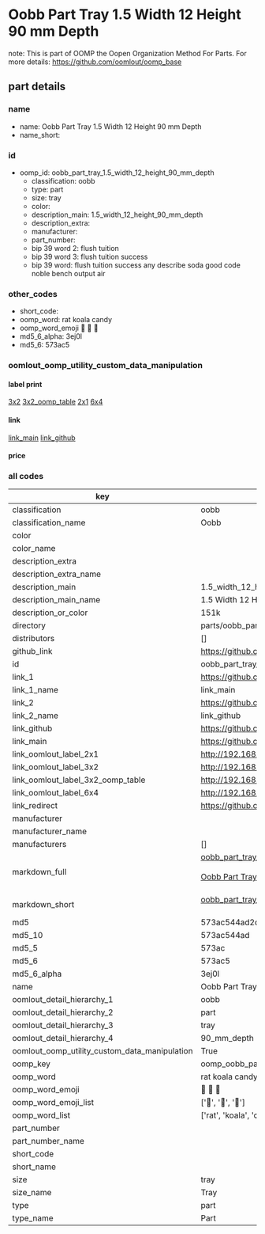 # Oobb Part Tray 1.5 Width 12 Height 90 mm Depth  

note: This is part of OOMP the Oopen Organization Method For Parts. For more details: https://github.com/oomlout/oomp_base

##  part details
  







### name
* name: Oobb Part Tray 1.5 Width 12 Height 90 mm Depth
* name_short: 
### id
* oomp_id: oobb_part_tray_1.5_width_12_height_90_mm_depth
  * classification: oobb
  * type: part
  * size: tray
  * color: 
  * description_main: 1.5_width_12_height_90_mm_depth
  * description_extra: 
  * manufacturer: 
  * part_number: 
  * bip 39 word 2: flush tuition
  * bip 39 word 3: flush tuition success
  * bip 39 word: flush tuition success any describe soda good code noble bench output air

### other_codes
* short_code: 
* oomp_word: rat koala candy
* oomp_word_emoji :rat: :koala: :candy:
* md5_6_alpha: 3ej0l
* md5_6: 573ac5






### oomlout_oomp_utility_custom_data_manipulation
#### label print
[3x2](http://192.168.1.245:1112/?label=oomp%203ej0l)
[3x2_oomp_table](http://192.168.1.108:1112/?label=oomp%203ej0l)
[2x1](http://192.168.1.242:1112/?label=oomp%203ej0l)
[6x4](http://192.168.1.55:1112/?label=oomp%203ej0l)    

#### link

[link_main](https://github.com/oomlout/oomlout_oomp_version_1_messy/tree/main/parts/oobb_part_tray_1.5_width_12_height_90_mm_depth) [link_github](https://github.com/oomlout/oomlout_oomp_version_1_messy/tree/main/parts/oobb_part_tray_1.5_width_12_height_90_mm_depth)                             

#### price







### all codes 
| key | value |  
| --- | --- |  
| classification | oobb |  
| classification_name | Oobb |  
| color |  |  
| color_name |  |  
| description_extra |  |  
| description_extra_name |  |  
| description_main | 1.5_width_12_height_90_mm_depth |  
| description_main_name | 1.5 Width 12 Height 90 mm Depth |  
| description_or_color | 151k |  
| directory | parts/oobb_part_tray_1.5_width_12_height_90_mm_depth |  
| distributors | [] |  
| github_link | https://github.com/oomlout/oomlout_oomp_part_src/tree/main/parts/oobb_part_tray_1.5_width_12_height_90_mm_depth |  
| id | oobb_part_tray_1.5_width_12_height_90_mm_depth |  
| link_1 | https://github.com/oomlout/oomlout_oomp_version_1_messy/tree/main/parts/oobb_part_tray_1.5_width_12_height_90_mm_depth |  
| link_1_name | link_main |  
| link_2 | https://github.com/oomlout/oomlout_oomp_version_1_messy/tree/main/parts/oobb_part_tray_1.5_width_12_height_90_mm_depth |  
| link_2_name | link_github |  
| link_github | https://github.com/oomlout/oomlout_oomp_version_1_messy/tree/main/parts/oobb_part_tray_1.5_width_12_height_90_mm_depth |  
| link_main | https://github.com/oomlout/oomlout_oomp_version_1_messy/tree/main/parts/oobb_part_tray_1.5_width_12_height_90_mm_depth |  
| link_oomlout_label_2x1 | http://192.168.1.242:1112/?label=oomp%203ej0l |  
| link_oomlout_label_3x2 | http://192.168.1.245:1112/?label=oomp%203ej0l |  
| link_oomlout_label_3x2_oomp_table | http://192.168.1.108:1112/?label=oomp%203ej0l |  
| link_oomlout_label_6x4 | http://192.168.1.55:1112/?label=oomp%203ej0l |  
| link_redirect | https://github.com/oomlout/oomlout_oomp_version_1_messy/tree/main/parts/oobb_part_tray_1.5_width_12_height_90_mm_depth |  
| manufacturer |  |  
| manufacturer_name |  |  
| manufacturers | [] |  
| markdown_full | [oobb_part_tray_1.5_width_12_height_90_mm_depth](none)<br>[](none)<br>[Oobb Part Tray 1.5 Width 12 Height 90 Mm Depth](none)<br><br> |  
| markdown_short | [oobb_part_tray_1.5_width_12_height_90_mm_depth](none)<br><br> |  
| md5 | 573ac544ad2d0c8f389dc0a3b0ba8ace |  
| md5_10 | 573ac544ad |  
| md5_5 | 573ac |  
| md5_6 | 573ac5 |  
| md5_6_alpha | 3ej0l |  
| name | Oobb Part Tray 1.5 Width 12 Height 90 mm Depth |  
| oomlout_detail_hierarchy_1 | oobb |  
| oomlout_detail_hierarchy_2 | part |  
| oomlout_detail_hierarchy_3 | tray |  
| oomlout_detail_hierarchy_4 | 90_mm_depth |  
| oomlout_oomp_utility_custom_data_manipulation | True |  
| oomp_key | oomp_oobb_part_tray_1.5_width_12_height_90_mm_depth |  
| oomp_word | rat koala candy |  
| oomp_word_emoji | :rat: :koala: :candy: |  
| oomp_word_emoji_list | [':rat:', ':koala:', ':candy:'] |  
| oomp_word_list | ['rat', 'koala', 'candy'] |  
| part_number |  |  
| part_number_name |  |  
| short_code |  |  
| short_name |  |  
| size | tray |  
| size_name | Tray |  
| type | part |  
| type_name | Part |  
